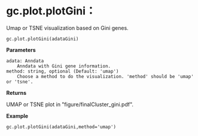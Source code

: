 gc.plot.plotGini：
===============

Umap or TSNE visualization based on Gini genes.

    gc.plot.plotGini(adataGini)

**Parameters**

    adata: Anndata
        Anndata with Gini gene information.
    method: string, optional (Default: 'umap')
        Choose a method to do the visualization. 'method' should be 'umap' or 'tsne'.

**Returns**

UMAP or TSNE plot in "figure/finalCluster_gini.pdf".

**Example**


    gc.plot.plotGini(adataGini,method='umap')
